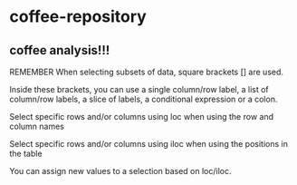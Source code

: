 # coffee-repository
## coffee analysis!!!

REMEMBER
When selecting subsets of data, square brackets [] are used.

Inside these brackets, you can use a single column/row label, a list of column/row labels, a slice of labels, a conditional expression or a colon.

Select specific rows and/or columns using loc when using the row and column names

Select specific rows and/or columns using iloc when using the positions in the table

You can assign new values to a selection based on loc/iloc.
